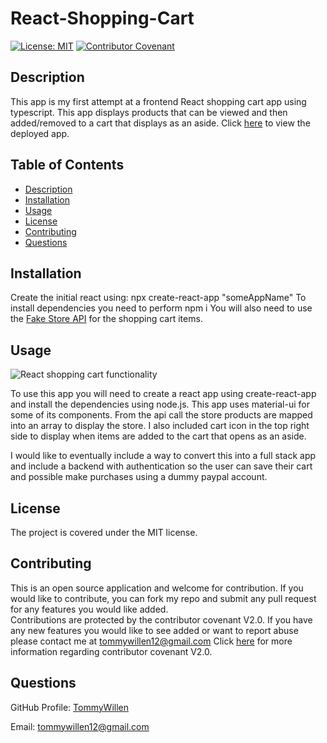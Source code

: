 # React-Shopping-Cart

[![License: MIT](https://img.shields.io/badge/License-MIT-yellow.svg)](https://opensource.org/licenses/MIT)
[![Contributor Covenant](https://img.shields.io/badge/Contributor%20Covenant-v2.0%20adopted-ff69b4.svg)](https://www.contributor-covenant.org/version/2/0/code_of_conduct/code_of_conduct.md)

## Description

This app is my first attempt at a frontend React shopping cart app using typescript. This app displays products that can be viewed and then added/removed to a cart that displays as an aside. Click [here](https://react-shopping-cart-seven-eta.vercel.app/) to view the deployed app.

## Table of Contents

- [Description](#description)
- [Installation](#Installation)
- [Usage](#Usage)
- [License](#License)
- [Contributing](#Contributing)
- [Questions](#Questions)

## Installation

Create the initial react using: npx create-react-app "someAppName"
To install dependencies you need to perform npm i
You will also need to use the [Fake Store API](https://fakestoreapi.herokuapp.com/) for the shopping cart items.

## Usage

![React shopping cart functionality](/public/assets/images/shopping-cart-functionality-gif.gif)

To use this app you will need to create a react app using create-react-app and install the dependencies using node.js. This app uses material-ui for some of its components. From the api call the store products are mapped into an array to display the store. I also included cart icon in the top right side to display when items are added to the cart that opens as an aside.

I would like to eventually include a way to convert this into a full stack app and include a backend with authentication so the user can save their cart and possible make purchases using a dummy paypal account.

## License

The project is covered under the MIT license.

## Contributing

This is an open source application and welcome for contribution. If you would like to contribute, you can fork my repo and submit any pull request for any features you would like added.  
Contributions are protected by the contributor covenant V2.0. If you have any new features you would like to see added or want to report abuse please contact me at tommywillen12@gmail.com
Click [here](https://www.contributor-covenant.org/version/2/0/code_of_conduct/code_of_conduct.md) for more information regarding contributor covenant V2.0.

## Questions

GitHub Profile: [TommyWillen](https://github.com/TommyWillen)

Email: tommywillen12@gmail.com
